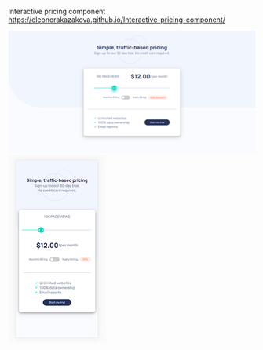 Interactive pricing component
https://eleonorakazakova.github.io/Interactive-pricing-component/

![view](view.jpg)
![viewMobile](viewMobile.jpg )
